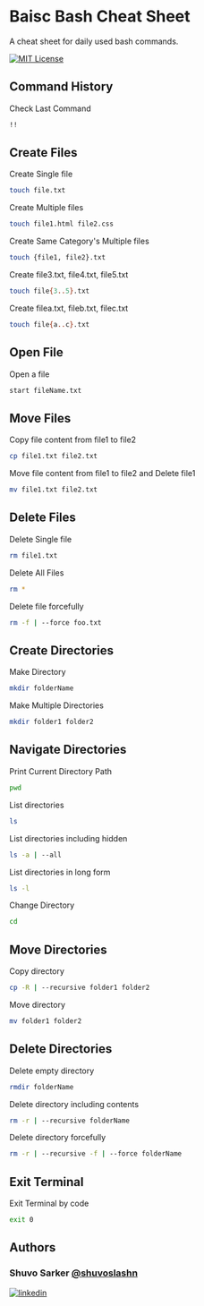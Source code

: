 
# Baisc Bash Cheat Sheet

A cheat sheet for daily used bash commands.

[![MIT License](https://img.shields.io/badge/License-MIT-green.svg)](https://choosealicense.com/licenses/mit/)



## Command History

Check Last Command

```bash
!!
```

## Create Files

Create Single file

```bash
touch file.txt
```

Create Multiple files

```bash
touch file1.html file2.css
```

Create Same Category's Multiple files

```bash
touch {file1, file2}.txt
```

Create file3.txt, file4.txt, file5.txt 

```bash
touch file{3..5}.txt
```

Create filea.txt, fileb.txt, filec.txt 

```bash
touch file{a..c}.txt 
```

## Open File

Open a file

```bash
start fileName.txt
```

## Move Files

Copy file content from file1 to file2

```bash
cp file1.txt file2.txt
```

Move file content from file1 to file2 and Delete file1

```bash
mv file1.txt file2.txt
```

## Delete Files

Delete Single file

```bash
rm file1.txt
```

Delete All Files

```bash
rm *
```

Delete file forcefully

```bash
rm -f | --force foo.txt
```


## Create Directories

Make Directory

```bash
mkdir folderName
```

Make Multiple Directories

```bash
mkdir folder1 folder2
```


## Navigate Directories

Print Current Directory Path

```bash
pwd
```

List directories

```bash
ls
```

List directories including hidden

```bash
ls -a | --all
```

List directories in long form

```bash
ls -l
```

Change Directory

```bash
cd
```


## Move Directories

Copy directory

```bash
cp -R | --recursive folder1 folder2
```

Move directory

```bash
mv folder1 folder2 
```



## Delete Directories

Delete empty directory

```bash
rmdir folderName 
```

Delete directory including contents

```bash
rm -r | --recursive folderName  
```

Delete directory forcefully

```bash
rm -r | --recursive -f | --force folderName
```

## Exit Terminal

Exit Terminal by code

```bash
exit 0
```


## Authors


### Shuvo Sarker [@shuvoslashn](https://www.github.com/shuvoslashn)
[![linkedin](https://img.shields.io/badge/linkedin-0A66C2?style=for-the-badge&logo=linkedin&logoColor=white)](https://www.linkedin.com/in/shuvoslashn/)

